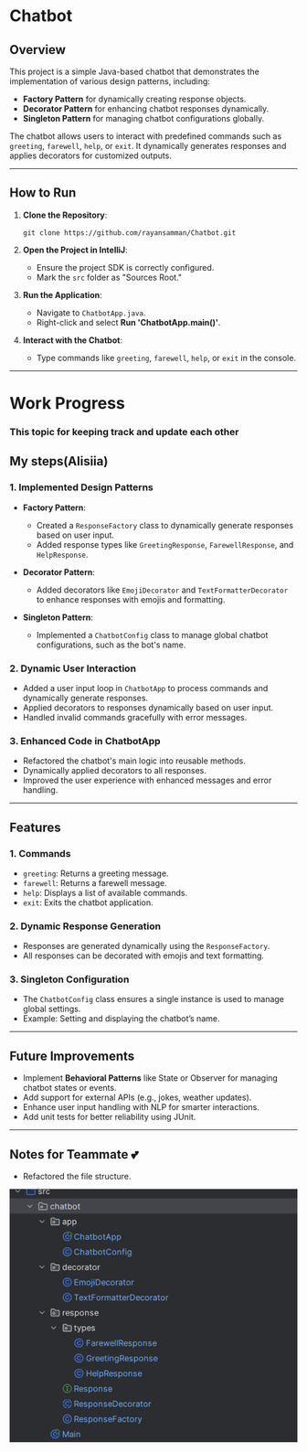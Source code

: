 # Chatbot

## Overview

This project is a simple Java-based chatbot that demonstrates the implementation of various design patterns, including:

- **Factory Pattern** for dynamically creating response objects.
- **Decorator Pattern** for enhancing chatbot responses dynamically.
- **Singleton Pattern** for managing chatbot configurations globally.

The chatbot allows users to interact with predefined commands such as `greeting`, `farewell`, `help`, or `exit`. It dynamically generates responses and applies decorators for customized outputs.

---

## How to Run

1. **Clone the Repository**:

   ```
   git clone https://github.com/rayansamman/Chatbot.git
   ```

2. **Open the Project in IntelliJ**:

    - Ensure the project SDK is correctly configured.
    - Mark the `src` folder as "Sources Root."

3. **Run the Application**:

    - Navigate to `ChatbotApp.java`.
    - Right-click and select **Run 'ChatbotApp.main()'**.

4. **Interact with the Chatbot**:

    - Type commands like `greeting`, `farewell`, `help`, or `exit` in the console.

---

# Work Progress

### This topic for keeping track and update each other 

## My steps(Alisiia)

### 1. **Implemented Design Patterns**

- **Factory Pattern**:

    - Created a `ResponseFactory` class to dynamically generate responses based on user input.
    - Added response types like `GreetingResponse`, `FarewellResponse`, and `HelpResponse`.

- **Decorator Pattern**:

    - Added decorators like `EmojiDecorator` and `TextFormatterDecorator` to enhance responses with emojis and formatting.

- **Singleton Pattern**:

    - Implemented a `ChatbotConfig` class to manage global chatbot configurations, such as the bot's name.

### 2. **Dynamic User Interaction**

- Added a user input loop in `ChatbotApp` to process commands and dynamically generate responses.
- Applied decorators to responses dynamically based on user input.
- Handled invalid commands gracefully with error messages.

### 3. **Enhanced Code in ChatbotApp**

- Refactored the chatbot's main logic into reusable methods.
- Dynamically applied decorators to all responses.
- Improved the user experience with enhanced messages and error handling.

---

## Features

### 1. **Commands**

- `greeting`: Returns a greeting message.
- `farewell`: Returns a farewell message.
- `help`: Displays a list of available commands.
- `exit`: Exits the chatbot application.

### 2. **Dynamic Response Generation**

- Responses are generated dynamically using the `ResponseFactory`.
- All responses can be decorated with emojis and text formatting.

### 3. **Singleton Configuration**

- The `ChatbotConfig` class ensures a single instance is used to manage global settings.
- Example: Setting and displaying the chatbot’s name.

---

## Future Improvements

- Implement **Behavioral Patterns** like State or Observer for managing chatbot states or events.
- Add support for external APIs (e.g., jokes, weather updates).
- Enhance user input handling with NLP for smarter interactions.
- Add unit tests for better reliability using JUnit.

---

## Notes for Teammate 💕

- Refactored the file structure.

![img.png](img.png)